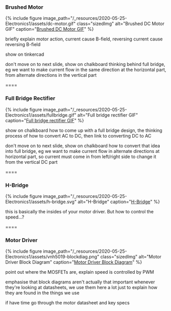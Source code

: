 ### Brushed Motor

{% include figure
image_path="/_resources/2020-05-25-Electronics1/assets/dc-motor.gif"
class="sizedImg"
alt="Brushed DC Motor GIF"
caption="[Brushed DC Motor GIF](https://commons.wikimedia.org/wiki/File:Electric_motor.gif)"
%}

<aside class="notes" markdown=1>

briefly explain motor action, current cause B-field, reversing current cause
reversing B-field

show on tinkercad

don't move on to next slide, show on chalkboard thinking behind full bridge, eg
we want to make current flow in the same direction at the horizontal part, from
alternate directions in the vertical part

</aside>

====

### Full Bridge Rectifier

{% include figure
image_path="/_resources/2020-05-25-Electronics1/assets/fullbridge.gif"
alt="Full bridge rectifier GIF"
caption="[Full bridge rectifier GIF](https://commons.wikimedia.org/wiki/File:Diodebridge-eng.gif)"
%}

<aside class="notes" markdown=1>

show on chalkboard how to come up with a full bridge design, the thinking
process of how to convert AC to DC, then link to converting DC to AC

don't move on to next slide, show on chalkboard how to convert that idea into
full bridge, eg we want to make current flow in alternate directions at
horizontal part, so current must come in from left/right side to change it from
the vertical DC part

</aside>

====

### H-Bridge

{% include figure
image_path="/_resources/2020-05-25-Electronics1/assets/h-bridge.svg"
alt="H-Bridge"
caption="[H-Bridge](https://commons.wikimedia.org/wiki/File:H_bridge.svg)"
%}

<aside class="notes" markdown=1>

this is basically the insides of your motor driver. But how to control the
speed...?

</aside>

====

### Motor Driver

{% include figure
image_path="/_resources/2020-05-25-Electronics1/assets/vnh5019-blockdiag.png"
class="sizedImg"
alt="Motor Driver Block Diagram"
caption="[Motor Driver Block Diagram](https://www.st.com/en/automotive-analog-and-power/vnh5019a-e.html)"
%}

<aside class="notes" markdown=1>

point out where the MOSFETs are, explain speed is controlled by PWM

emphasise that block diagrams aren't actually that important whenever they're
looking at datasheets, we use them here a lot just to explain how they are found
in the things we use

if have time go through the motor datasheet and key specs

</aside>
